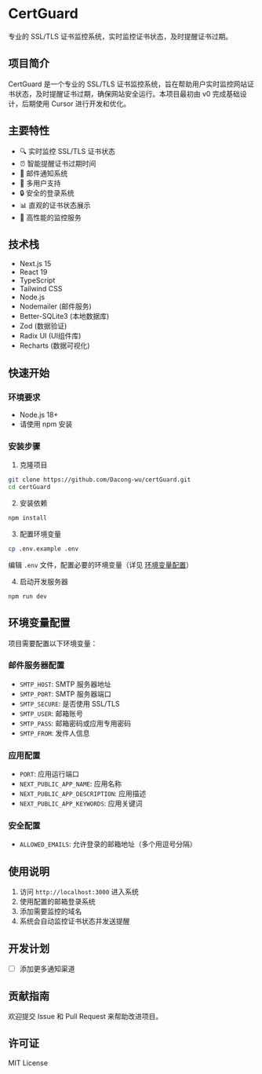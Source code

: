 # CertGuard

专业的 SSL/TLS 证书监控系统，实时监控证书状态，及时提醒证书过期。

## 项目简介

CertGuard 是一个专业的 SSL/TLS 证书监控系统，旨在帮助用户实时监控网站证书状态，及时提醒证书过期，确保网站安全运行。本项目最初由 v0 完成基础设计，后期使用 Cursor 进行开发和优化。

## 主要特性

- 🔍 实时监控 SSL/TLS 证书状态
- ⏰ 智能提醒证书过期时间
- 📧 邮件通知系统
- 👤 多用户支持
- 🔒 安全的登录系统
- 📊 直观的证书状态展示
- 🚀 高性能的监控服务

## 技术栈

- Next.js 15
- React 19
- TypeScript
- Tailwind CSS
- Node.js
- Nodemailer (邮件服务)
- Better-SQLite3 (本地数据库)
- Zod (数据验证)
- Radix UI (UI组件库)
- Recharts (数据可视化)

## 快速开始

### 环境要求

- Node.js 18+
- 请使用 npm 安装

### 安装步骤

1. 克隆项目
```bash
git clone https://github.com/Dacong-wu/certGuard.git
cd certGuard
```

2. 安装依赖
```bash
npm install
```

3. 配置环境变量
```bash
cp .env.example .env
```
编辑 `.env` 文件，配置必要的环境变量（详见 [环境变量配置](#环境变量配置)）

4. 启动开发服务器
```bash
npm run dev
```

## 环境变量配置

项目需要配置以下环境变量：

### 邮件服务器配置
- `SMTP_HOST`: SMTP 服务器地址
- `SMTP_PORT`: SMTP 服务器端口
- `SMTP_SECURE`: 是否使用 SSL/TLS
- `SMTP_USER`: 邮箱账号
- `SMTP_PASS`: 邮箱密码或应用专用密码
- `SMTP_FROM`: 发件人信息

### 应用配置
- `PORT`: 应用运行端口
- `NEXT_PUBLIC_APP_NAME`: 应用名称
- `NEXT_PUBLIC_APP_DESCRIPTION`: 应用描述
- `NEXT_PUBLIC_APP_KEYWORDS`: 应用关键词

### 安全配置
- `ALLOWED_EMAILS`: 允许登录的邮箱地址（多个用逗号分隔）

## 使用说明

1. 访问 `http://localhost:3000` 进入系统
2. 使用配置的邮箱登录系统
3. 添加需要监控的域名
4. 系统会自动监控证书状态并发送提醒

## 开发计划

- [ ] 添加更多通知渠道

## 贡献指南

欢迎提交 Issue 和 Pull Request 来帮助改进项目。

## 许可证

MIT License
